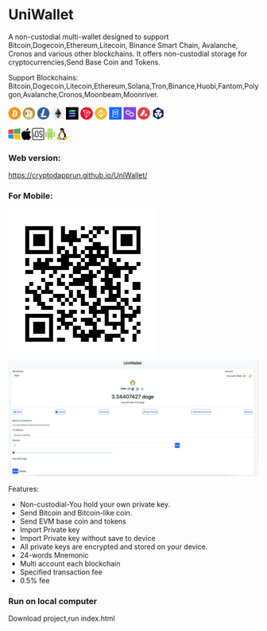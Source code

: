 # UniWallet
 A non-custodial multi-wallet designed to support Bitcoin,Dogecoin,Ethereum,Litecoin, Binance Smart Chain, Avalanche, Cronos and various other blockchains. It offers non-custodial storage for cryptocurrencies,Send Base Coin and Tokens.

Support Blockchains:<br>
Bitcoin,Dogecoin,Litecoin,Ethereum,Solana,Tron,Binance,Huobi,Fantom,Polygon,Avalanche,Cronos,Moonbeam,Moonriver.<br><br>
<img src="img/BTC.png" width="25" height="25" > 
<img src="img/DOGE.png" width="25" height="25" > 
<img src="img/LTC.png" width="25" height="25" > 
<img src="img/1.png" width="25" height="25" alt="eth"> 
<img src="img/SOL.png" width="25" height="25" alt="sol"> 
<img src="img/TRON.png" width="25" height="25" alt="trx"> 
<img src="img/56.png" width="25" height="25" alt="bnb">
<img src="img/250.png" width="25" height="25" alt="ftm">
<img src="img/137.png" width="25" height="25" alt="matic"> 
<img src="img/43114.png" width="25" height="25" alt="matic">
<img src="img/25.png" width="25" height="25" alt="matic">

<img src="img/windows.png?raw=true"><img src="img/macos.png?raw=true"><img src="img/ios.png?raw=true"><img src="img/android.png?raw=true"><img src="img/linux.png?raw=true">
### Web version:
https://cryptodapprun.github.io/UniWallet/


### For Mobile:
<img src="img/uniwallet.png" >


<img src="screen.png" >

Features:
- Non-custodial-You hold your own private key.
- Send Bitcoin and Bitcoin-like coin.
- Send EVM base coin and tokens
- Import Private key
- Import Private key without save to device
- All private keys are encrypted and stored on your device.
- 24-words Mnemonic
- Multi account each blockchain
- Specified transaction fee
- 0.5% fee


### Run on local computer
Download project,run index.html
